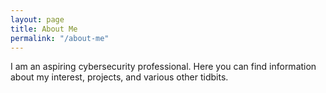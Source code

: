 ```yaml
---
layout: page
title: About Me
permalink: "/about-me"
---
```


I am an aspiring cybersecurity professional. Here you can find information about my interest, projects, and various other tidbits.
